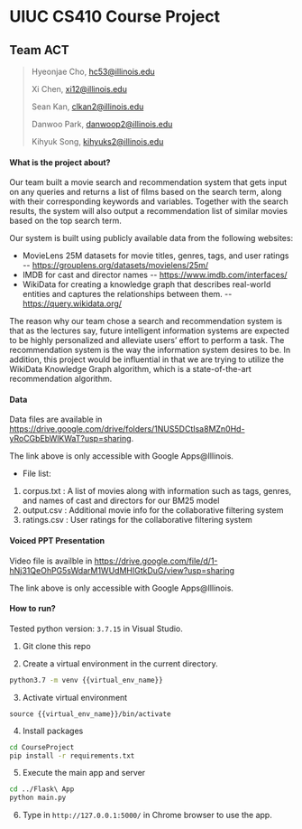 # UIUC CS410 Course Project
## Team ACT
> Hyeonjae Cho, hc53@illinois.edu
> 
> Xi Chen, xi12@illinois.edu
> 
> Sean Kan, clkan2@illinois.edu
> 
> Danwoo Park, danwoop2@illinois.edu
> 
> Kihyuk Song, kihyuks2@illinois.edu

#### What is the project about?
Our team built a movie search and recommendation system that gets input on any queries and returns a list of films based on the search term, along with their corresponding keywords and variables. Together with the search results, the system will also output a recommendation list of similar movies based on the top search term.

Our system is built using publicly available data from the following websites:
- MovieLens 25M datasets for movie titles, genres, tags, and user ratings
-- https://grouplens.org/datasets/movielens/25m/
- IMDB for cast and director names
-- https://www.imdb.com/interfaces/
- WikiData for creating a knowledge graph that describes real-world entities and captures the relationships between them.
-- https://query.wikidata.org/

The reason why our team chose a search and recommendation system is that as the lectures say, future intelligent information systems are expected to be highly personalized and alleviate users’ effort to perform a task. The recommendation system is the way the information system desires to be. In addition, this project would be influential in that we are trying to utilize the WikiData Knowledge Graph algorithm, which is a state-of-the-art recommendation algorithm.

#### Data
Data files are available in https://drive.google.com/drive/folders/1NUS5DCtIsa8MZn0Hd-yRoCGbEbWlKWaT?usp=sharing.

The link above is only accessible with Google Apps@Illinois.

- File list:
1) corpus.txt : A list of movies along with information such as tags, genres, and names of cast and directors for our BM25 model
2) output.csv : Additional movie info for the collaborative filtering system
3) ratings.csv : User ratings for the collaborative filtering system 

#### Voiced PPT Presentation
Video file is availble in https://drive.google.com/file/d/1-hNj31QeOhPG5sWdarM1WUdMHIGtkDuG/view?usp=sharing

The link above is only accessible with Google Apps@Illinois.

#### How to run?
Tested python version: `3.7.15` in Visual Studio.

1. Git clone this repo

2. Create a virtual environment in the current directory.
```bash
python3.7 -m venv {{virtual_env_name}}
```

3. Activate virtual environment
```
source {{virtual_env_name}}/bin/activate
```

4. Install packages
```bash
cd CourseProject
pip install -r requirements.txt
```

5. Execute the main app and server
```bash
cd ../Flask\ App
python main.py
```

6. Type in `http://127.0.0.1:5000/` in Chrome browser to use the app.
